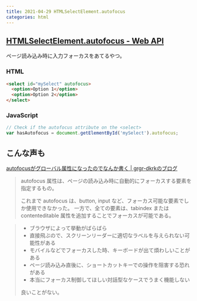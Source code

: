 ```yaml
---
title: 2021-04-29 HTMLSelectElement.autofocus
categories: html
---
```


## [HTMLSelectElement.autofocus - Web API](https://developer.mozilla.org/ja/docs/Web/API/HTMLSelectElement/autofocus)

ページ読み込み時に入力フォーカスをあてるやつ。

### HTML

```html
<select id="mySelect" autofocus>
  <option>Option 1</option>
  <option>Option 2</option>
</select>
```

### JavaScript

```js
// Check if the autofocus attribute on the <select>
var hasAutofocus = document.getElementById('mySelect').autofocus;
```

## こんな声も

[autofocusがグローバル属性になったのでなんか書く \| grgr-dkrkのブログ](https://www.dkrk-blog.net/html/autofocus)

> autofocus 属性は、ページの読み込み時に自動的にフォーカスする要素を指定するもの。
>
> これまで autofocus は、button, input など、フォーカス可能な要素でしか使用できなかった。
> 一方で、全ての要素は、tabindex または contenteditable 属性を追加することでフォーカスが可能である。

> - ブラウザによって挙動がばらばら
> - 直接飛ぶので、スクリーンリーダーに適切なラベルを与えられない可能性がある
> - モバイルなどでフォーカスした時、キーボードが出て煩わしいことがある
> - ページ読み込み直後に、ショートカットキーでの操作を阻害する恐れがある
> - 本当にフォーカス制御してほしい対話型なケースでうまく機能しない
>
> 良いことがない。
